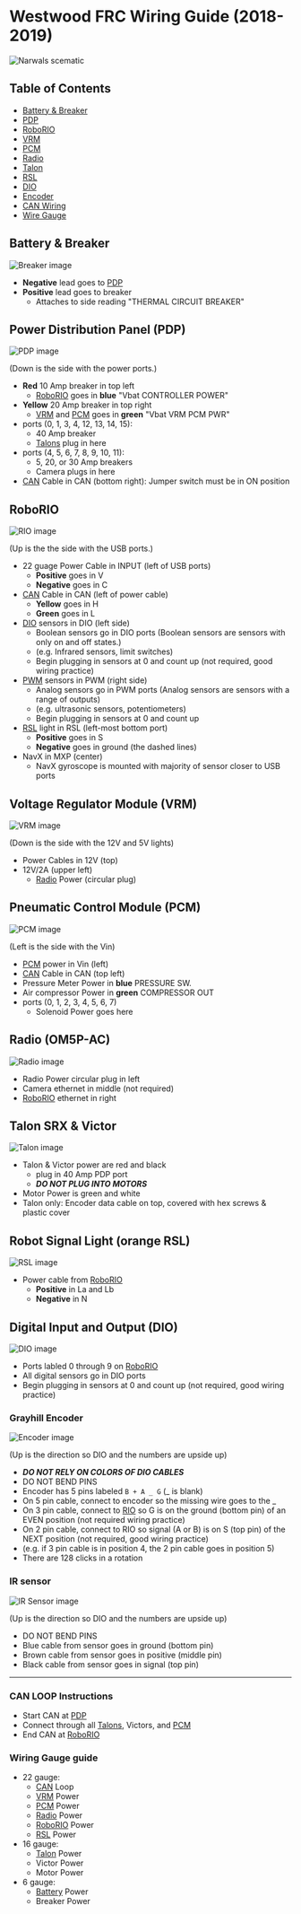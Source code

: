 # Westwood FRC Wiring Guide (2018-2019)

<!-- Author: Joshua Budd -->
<!-- Date: 2019/01/23 -->
<!-- Revised: 2019/01/23 -->

![Narwals scematic](https://www.chiefdelphi.com/uploads/default/optimized/3X/5/c/5c9037bbfb8bf6c847796320417f68c02262fb1a_2_690x500.jpeg "3128 Aluminum Narwals' scematic")

## Table of Contents

* [Battery & Breaker](#battery)
* [PDP](#pdp)
* [RoboRIO](#rio)
* [VRM](#vrm)
* [PCM](#pcm)
* [Radio](#radio)
* [Talon](#talon)
* [RSL](#rls)
* [DIO](#dio)
* [Encoder](#encoder)
* [CAN Wiring](#can)
* [Wire Gauge](#gauge)

<a id="battery"></a>
## Battery & Breaker
![Breaker image](https://camo.githubusercontent.com/0b495433d0d9e651cb5396a8a9f3491c686d3d36/68747470733a2f2f73332e616d617a6f6e6177732e636f6d2f73637265656e73746570735f6c6976652f696d6167655f6173736574732f6173736574732f3030312f3138392f3936342f6d656469756d2f63643034623564382d643137312d343235392d383764362d6431386133626461326338612e6a7067)

* **Negative** lead goes to [PDP](#pdp)
* **Positive** lead goes to breaker
    * Attaches to side reading "THERMAL CIRCUIT BREAKER"

<a id="pdp"></a>
## Power Distribution Panel (PDP)
![PDP image](https://camo.githubusercontent.com/830473ea9f270823bfd61f35b4557cb827954140/68747470733a2f2f73332e616d617a6f6e6177732e636f6d2f73637265656e73746570735f6c6976652f696d6167655f6173736574732f6173736574732f3030302f3238392f3930342f6f726967696e616c2f34373936383838382d626566312d343161622d623831652d3335653333626464373439632e706e67)

(Down is the side with the power ports.)

* **Red** 10 Amp breaker in top left
    * [RoboRIO](#rio) goes in **blue** "Vbat CONTROLLER POWER"
* **Yellow** 20 Amp breaker in top right
    * [VRM](#vrm) and [PCM](#pcm) goes in **green** "Vbat VRM PCM PWR"
* ports (0, 1, 3, 4, 12, 13, 14, 15):
    * 40 Amp breaker
    * [Talons](#talon) plug in here
* ports (4, 5, 6, 7, 8, 9, 10, 11):
    * 5, 20, or 30 Amp breakers
    * Camera plugs in here
* [CAN](#can) Cable in CAN (bottom right):
    Jumper switch must be in ON position

<a id="rio"></a>
## RoboRIO
![RIO image](https://camo.githubusercontent.com/d9bde9dbed2c45394b65d95f4e130a4581ef81f4/68747470733a2f2f73332e616d617a6f6e6177732e636f6d2f73637265656e73746570735f6c6976652f696d6167655f6173736574732f6173736574732f3030302f3238392f3930332f6f726967696e616c2f62373061653839342d653063352d343964332d623865322d3032346537366264376336632e706e67)

(Up is the the side with the USB ports.)

* 22 guage Power Cable in INPUT (left of USB ports)
    * **Positive** goes in V
    * **Negative** goes in C
* [CAN](#can) Cable in CAN (left of power cable)
    * **Yellow** goes in H
    * **Green** goes in L
* [DIO](#dio) sensors in DIO (left side)
    * Boolean sensors go in DIO ports (Boolean sensors are sensors with only on and off states.)
    * (e.g. Infrared sensors, limit switches)
    * Begin plugging in sensors at 0 and count up (not required, good wiring practice)
* [PWM](#pwm) sensors in PWM (right side)
    * Analog sensors go in PWM ports (Analog sensors are sensors with a range of outputs)
    * (e.g. ultrasonic sensors, potentiometers)
    * Begin plugging in sensors at 0 and count up
* [RSL](#rsl) light in RSL (left-most bottom port)
    * **Positive** goes in S
    * **Negative** goes in ground (the dashed lines)
* NavX in MXP (center)
    * NavX gyroscope is mounted with majority of sensor closer to USB ports

<a id="vrm"></a>
## Voltage Regulator Module (VRM)
![VRM image](https://camo.githubusercontent.com/cefd54640d976bda2b24c11119e1a0acef85805f/68747470733a2f2f73332e616d617a6f6e6177732e636f6d2f73637265656e73746570735f6c6976652f696d6167655f6173736574732f6173736574732f3030302f3238392f3930362f6f726967696e616c2f62373762363261622d623963612d346530332d393431352d6664656533373839616634322e706e673f31343833353439323130)

(Down is the side with the 12V and 5V lights)

* Power Cables in 12V (top)
* 12V/2A (upper left)
    * [Radio](#radio) Power (circular plug)

<a id="pcm"></a>
## Pneumatic Control Module (PCM)
![PCM image](https://camo.githubusercontent.com/233e3fb008c2e5af5def9a2148eaabbe69380d9e/687474703a2f2f736c696465706c617965722e636f6d2f736c6964652f373334363433342f32342f696d616765732f392f506e65756d617469632b436f6e74726f6c2b4d6f64756c652b2850434d292e6a7067)

(Left is the side with the Vin)

* [PCM](#pcm) power in Vin (left)
* [CAN](#can) Cable in CAN (top left)
* Pressure Meter Power in **blue** PRESSURE SW.
* Air compressor Power in **green** COMPRESSOR OUT
* ports (0, 1, 2, 3, 4, 5, 6, 7)
    * Solenoid Power goes here

<a id="radio"></a>
## Radio (OM5P-AC)
![Radio image](https://camo.githubusercontent.com/03df5f5152b9223cab19e8c20c678cd58acadde3/68747470733a2f2f7777772e62726f616462616e6462757965722e636f6d2f696d616765732f70726f64756374732f6f70656e6d6573682f6f6d35702d61632d372e706e673f77696474683d343030)

* Radio Power circular plug in left
* Camera ethernet in middle (not required)
* [RoboRIO](#rio) ethernet in right

<a id="talon"></a>
## Talon SRX & Victor
![Talon image](https://camo.githubusercontent.com/440f1a79acac64e95bc5f25d42493260b2a4c763/68747470733a2f2f7777772e766578726f626f746963732e636f6d2f6d656469612f636174616c6f672f70726f647563742f63616368652f312f696d6167652f39646637386561623333353235643038643665356662386432373133366539352f322f312f3231372d343335382d6f6e2d74616c6f6e2e6a7067)

* Talon & Victor power are red and black
    * plug in 40 Amp PDP port
    * ***DO NOT PLUG INTO MOTORS***
* Motor Power is green and white
* Talon only: Encoder data cable on top, covered with hex screws & plastic cover 

<a id="rsl"></a>
## Robot Signal Light (orange RSL)
![RSL image](https://camo.githubusercontent.com/7a5fef32a7def38ab32085348a5896fdeb144583/68747470733a2f2f6d696c696c616e69726f626f746963732e676974626f6f6b732e696f2f6672632d656c656374726963616c2d6269626c652f636f6e74656e742f726f626f52494f2f72736c2e6a7067)

* Power cable from [RoboRIO](#rio)
    * **Positive** in La and Lb
    * **Negative** in N

<a id="dio"></a>
## Digital Input and Output (DIO)
![DIO image](https://lh3.googleusercontent.com/OzJ9KZFlNvmwgM-J1iNCvhOCIkKYclQIC00oVAzyyDzcTzNY2mH55wp6UL3KJ8fmAI4AxLUB0Mzfha6DSqlcfTtfmkjiWtmlvXXgY4n-g8CZnZmWELl_bnS6KiJE_VdNO90tHUGoKEoxo1sqh6O_hckiu1VR5kSwLD1WmPKBULM0AmEq-ukLH91C21JikteUyu_ovyARsDxIRIKjMQlfmeI-OQKk0tjGMrLbvjYrUyRQle6O_rnz-BSFvxSQSgplKRdzi8RnIs81c-o8QD1fEvi84ArVksMs1dSYa2ViX4htxFrsG9q4mHefC_iCKVSWt772v8HTjgWG0xbF8DqS3j1N3U02ovxsQm2eAY_SjikkCU9Pj2Q35hx7qEen94LOXHctgNExF3-pgryrQYzUScuQcKI-jsZpu-AUseZzKyvzYrT-23ioi3mFcubUd5a5unmRQcsRHnfTjl0U4K0JxQmP39hQWWzbnF-x4bBCQywmfEKAk8i-WUFEodB6ONmHVsVZISBqLqG97HdTaiG9KWIN2uov5rkfxoJlWxTwl4PLXR4zAQ3VvA1BldCNtsKkNqzq4a1NHvz6Q0F10sZA2ECcxzjn7kB0mDoq4cOE8H3_Ceg0cMAnhN-9q4V0vi_hXODFbGLgx2PxRCvUEKuZNUp50tIS83GuzBbUKwxZxo_aIHB5QHiVW1XN590TdeUeWs2ffPMpg79PFrPqqw=w470-h626-no)

* Ports labled 0 through 9 on [RoboRIO](#rio)
* All digital sensors go in DIO ports
* Begin plugging in sensors at 0 and count up (not required, good wiring practice)

<a id="encoder"></a>
### Grayhill Encoder
![Encoder image](https://lh3.googleusercontent.com/wko3en9Z8KM560biqJSt4U9EOPXYX4OS94wFihy7Y_VYtULn3bLoMOG3uVmUNbGhRSesz9U6dzM2zqEcxkI3lKkwEFx2qZQA2HYIxUhzCE6-uuGjvPWB2lWq_ZhGehcfAWXISmZih_qHC784WLivPGCIq3XxNbOwJ-wGZjFV-Zo319Oc-NF-1VVtVj997Ypr6Xddl65mufv7wKHvJMcNDHTCGilkw8fQhdAvTeLzrxSh3zNnrEeCO9z3e_kNNWq2qg5g1jr6ReMof2TClRPDK4pu-fY6T9QOApqKwiSgD7cHggBgGmL5iKnbuUP8EzrNC3YUZidld7QiZicVKKXlqV0LzkpeWD8tpgK5gagZdqf9cElq1UD5t_s2frKiN0Eso_XQLqSlqBduNLA8KAeod3o-qq27gs_ncuPV4-PW1LPm-VWmq5cyRDctp7AumYGHhBkkgUCTV-GrdbPB5xJBN2lNQtaGDQDMECcyvitW74QjguA-J5sfYjoXrb86JMTEdrnxKO6t2jBPESP3HA1OZLBJK9LCyB0YrHK0cSvLloEteITxoKi7Vis2AP3fVjYs2d6EMGMQPMwJ6IYrSp7vTTH_UFCXrq88NxKHY8vl64p2OJScTVyOaU0sfrVyTMjMPdCHUCHdiOUtnOkONDhhKj1D=w470-h626-no)

(Up is the direction so DIO and the numbers are upside up)

* ***DO NOT RELY ON COLORS OF DIO CABLES***
* DO NOT BEND PINS
* Encoder has 5 pins labeled `B + A _ G` (\_ is blank)
* On 5 pin cable, connect to encoder so the missing wire goes to the \_
* On 3 pin cable, connect to [RIO](#rio) so G is on the ground (bottom pin) of an EVEN position (not required wiring practice)
* On 2 pin cable, connect to RIO so signal (A or B) is on S (top pin) of the NEXT position (not required, good wiring practice)
* (e.g. if 3 pin cable is in position 4, the 2 pin cable goes in position 5)
* There are 128 clicks in a rotation

<a id="ir"></a>
### IR sensor
![IR Sensor image]()

(Up is the direction so DIO and the numbers are upside up)

* DO NOT BEND PINS
* Blue cable from sensor goes in ground (bottom pin)
* Brown cable from sensor goes in positive (middle pin)
* Black cable from sensor goes in signal (top pin)

---

<a id="can"></a>
### CAN LOOP Instructions

* Start CAN at [PDP](#pdp)
* Connect through all [Talons](#talon), Victors, and [PCM](#pcm)
* End CAN at [RoboRIO](#rio)

<a id="gauge"></a>
### Wiring Gauge guide

* 22 gauge:
    * [CAN](#can) Loop
    * [VRM](#vrm) Power
    * [PCM](#pcm) Power
    * [Radio](#radio) Power
    * [RoboRIO](#rio) Power
    * [RSL](#rsl) Power
* 16 gauge:
    * [Talon](#talon) Power
    * Victor Power
    * Motor Power
* 6 gauge:
    * [Battery](#battery) Power
    * Breaker Power

